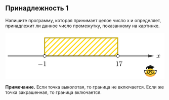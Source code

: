 ## Принадлежность 1

Напишите программу, которая принимает целое число x и определяет, принадлежит ли данное число промежутку, показанному на картинке. 

![Принадлежность 1](/img/problem4.2.4.png "Принадлежность 1")

**Примечание.** Если точка выколотая, то граница не включается. Если же точка закрашенная, то граница включается.